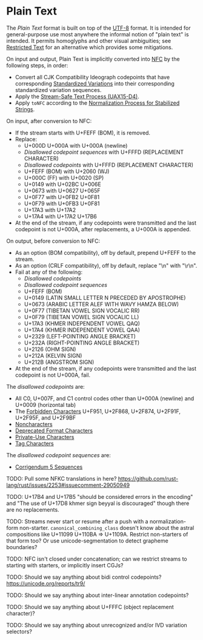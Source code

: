 # Plain Text

The *Plain Text* format is built on top of the [UTF-8] format. It is
intended for general-purpose use most anywhere the informal notion of
"plain text" is intended. It permits homoglyphs and other visual ambiguities;
see [Restricted Text] for an alternative which provides some mitigations.

On input and output, Plain Text is implicitly converted into [NFC] by the
following steps, in order:
 - Convert all CJK Compatibility Ideograph codepoints that have corresponding
   [Standardized Variations] into their corresponding standardized variation
   sequences.
 - Apply the [Stream-Safe Text Process (UAX15-D4)].
 - Apply `toNFC` according to the [Normalization Process for Stabilized Strings].

On input, after conversion to NFC:
 - If the stream starts with U+FEFF (BOM), it is removed.
 - Replace:
   - U+000D U+000A with U+000A (newline)
   - *Disallowed codepoint sequences* with U+FFFD (REPLACEMENT CHARACTER)
   - *Disallowed codepoints* with U+FFFD (REPLACEMENT CHARACTER)
   - U+FEFF (BOM) with U+2060 (WJ)
   - U+000C (FF) with U+0020 (SP)
   - U+0149 with U+02BC U+006E
   - U+0673 with U+0627 U+065F
   - U+0F77 with U+0FB2 U+0F81
   - U+0F79 with U+0FB3 U+0F81
   - U+17A3 with U+17A2
   - U+17A4 with U+17A2 U+17B6
 - At the end of the stream, if any codepoints were transmitted and the last
   codepoint is not U+000A, after replacements, a U+000A is appended.

On output, before conversion to NFC:
 - As an option (BOM compatibility), off by default, prepend U+FEFF to the stream.
 - As an option (CRLF compatibility), off by default, replace "\n" with "\r\n".
 - Fail at any of the following:
    - *Disallowed codepoints*
    - *Disallowed codepoint sequences*
    - U+FEFF (BOM)
    - U+0149 (LATIN SMALL LETTER N PRECEDED BY APOSTROPHE)
    - U+0673 (ARABIC LETTER ALEF WITH WAVY HAMZA BELOW)
    - U+0F77 (TIBETAN VOWEL SIGN VOCALIC RR)
    - U+0F79 (TIBETAN VOWEL SIGN VOCALIC LL)
    - U+17A3 (KHMER INDEPENDENT VOWEL QAQ)
    - U+17A4 (KHMER INDEPENDENT VOWEL QAA)
    - U+2329 (LEFT-POINTING ANGLE BRACKET)
    - U+232A (RIGHT-POINTING ANGLE BRACKET)
    - U+2126 (OHM SIGN)
    - U+212A (KELVIN SIGN)
    - U+212B (ANGSTROM SIGN)
 - At the end of the stream, if any codepoints were transmitted and the last
   codepoint is not U+000A, fail.

The *disallowed codepoints* are:
 - All C0, U+007F, and C1 control codes other than U+000A (newline) and
   U+0009 (horizontal tab)
 - The [Forbidden Characters] U+F951, U+2F868, U+2F874, U+2F91F, U+2F95F,
   and U+2F9BF
 - [Noncharacters]
 - [Deprecated Format Characters]
 - [Private-Use Characters]
 - [Tag Characters]

The *disallowed codepoint sequences* are:
 - [Corrigendum 5 Sequences]

TODO: Pull some NFKC translations in here? https://github.com/rust-lang/rust/issues/2253#issuecomment-29050949

TODO: U+17B4 and U+17B5 "should be considered errors in the encoding"
and "The use of U+17D8 khmer sign beyyal is discouraged" though there
are no replacements.

TODO: Streams never start or resume after a push with a normalization-form
non-starter. `canonical_combining_class` doesn't know about the astral
compositions like U+11099 U+110BA => U+1109A. Restrict non-starters of that
form too? Or use unicode-segmentation to detect grapheme boundaries?

TODO: NFC isn't closed under concatenation; can we restrict streams to starting with starters, or implicitly insert CGJs?

TODO: Should we say anything about bidi control codepoints? https://unicode.org/reports/tr9/

TODO: Should we say anything about inter-linear annotation codepoints?

TODO: Should we say anything about U+FFFC (object replacement character)?

TODO: Should we say anything about unrecognized and/or IVD variation selectors?

[NFC]: https://unicode.org/reports/tr15/#Norm_Forms
[Stream-Safe Text Process (UAX15-D4)]: https://unicode.org/reports/tr15/#UAX15-D4
[Standardized Variations]: http://unicode.org/faq/vs.html
[Normalization Process for Stabilized Strings]: https://unicode.org/reports/tr15/#Normalization_Process_for_Stabilized_Strings
[Forbidden Characters]: https://unicode.org/reports/tr15/#Forbidding_Characters
[Corrigendum 5 Sequences]: https://unicode.org/reports/tr15/#Corrigendum_5_Sequences
[Noncharacters]: http://www.unicode.org/faq/private_use.html#noncharacters
[Deprecated Format Characters]: https://www.unicode.org/versions/Unicode13.0.0/ch23.pdf#G19593
[Private-Use Characters]: http://www.unicode.org/faq/private_use.html#private_use
[Tag Characters]: https://www.unicode.org/versions/Unicode13.0.0/ch23.pdf#G30110
[Restricted Text]: restricted-text.md
[UTF-8]: utf-8.md
